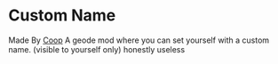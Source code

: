 # Custom Name
Made By [Coop](https://github.com/coopeeo)
A geode mod where you can set yourself with a custom name. (visible to yourself only)
honestly useless
